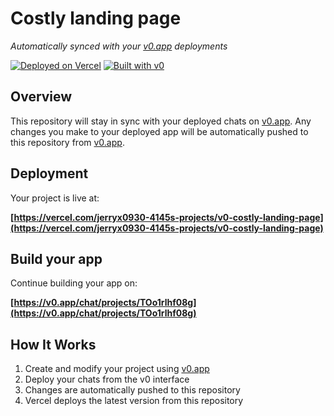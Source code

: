 # Costly landing page

*Automatically synced with your [v0.app](https://v0.app) deployments*

[![Deployed on Vercel](https://img.shields.io/badge/Deployed%20on-Vercel-black?style=for-the-badge&logo=vercel)](https://vercel.com/jerryx0930-4145s-projects/v0-costly-landing-page)
[![Built with v0](https://img.shields.io/badge/Built%20with-v0.app-black?style=for-the-badge)](https://v0.app/chat/projects/TOo1rlhf08g)

## Overview

This repository will stay in sync with your deployed chats on [v0.app](https://v0.app).
Any changes you make to your deployed app will be automatically pushed to this repository from [v0.app](https://v0.app).

## Deployment

Your project is live at:

**[https://vercel.com/jerryx0930-4145s-projects/v0-costly-landing-page](https://vercel.com/jerryx0930-4145s-projects/v0-costly-landing-page)**

## Build your app

Continue building your app on:

**[https://v0.app/chat/projects/TOo1rlhf08g](https://v0.app/chat/projects/TOo1rlhf08g)**

## How It Works

1. Create and modify your project using [v0.app](https://v0.app)
2. Deploy your chats from the v0 interface
3. Changes are automatically pushed to this repository
4. Vercel deploys the latest version from this repository
